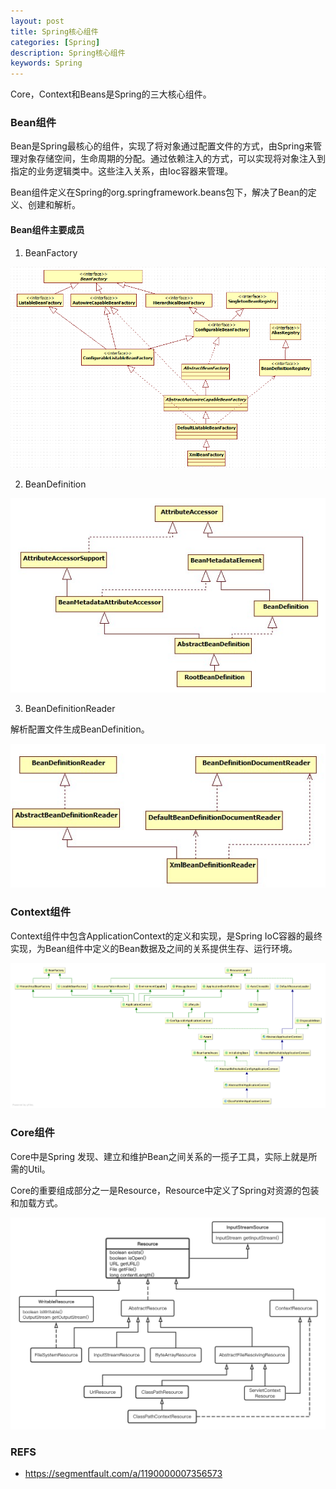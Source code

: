 ```yaml
---
layout: post
title: Spring核心组件
categories: [Spring]
description: Spring核心组件
keywords: Spring
---
```


Core，Context和Beans是Spring的三大核心组件。

### Bean组件

Bean是Spring最核心的组件，实现了将对象通过配置文件的方式，由Spring来管理对象存储空间，生命周期的分配。通过依赖注入的方式，可以实现将对象注入到指定的业务逻辑类中。这些注入关系，由Ioc容器来管理。

Bean组件定义在Spring的org.springframework.beans包下，解决了Bean的定义、创建和解析。

#### Bean组件主要成员

1. BeanFactory

![image](https://raw.githubusercontent.com/cheng-dp/ImageHostInGithub/master/BeanFactoryUML.png)

2. BeanDefinition

![image](https://raw.githubusercontent.com/cheng-dp/ImageHostInGithub/master/BeanDefinitionUML.png)

3. BeanDefinitionReader

解析配置文件生成BeanDefinition。

![image](https://raw.githubusercontent.com/cheng-dp/ImageHostInGithub/master/BeanDefinitionReaderUML.png)

### Context组件

Context组件中包含ApplicationContext的定义和实现，是Spring IoC容器的最终实现，为Bean组件中定义的Bean数据及之间的关系提供生存、运行环境。

![image](https://raw.githubusercontent.com/cheng-dp/ImageHostInGithub/master/ApplicationContextUML.png)

### Core组件

Core中是Spring 发现、建立和维护Bean之间关系的一揽子工具，实际上就是所需的Util。

Core的重要组成部分之一是Resource，Resource中定义了Spring对资源的包装和加载方式。

![image](https://raw.githubusercontent.com/cheng-dp/ImageHostInGithub/master/ResourceUML.jpg)

### REFS

- https://segmentfault.com/a/1190000007356573